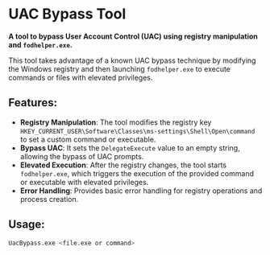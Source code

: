 # UAC Bypass Tool

**A tool to bypass User Account Control (UAC) using registry manipulation and `fodhelper.exe`.**

This tool takes advantage of a known UAC bypass technique by modifying the Windows registry and then launching `fodhelper.exe` to execute commands or files with elevated privileges.

## Features:
- **Registry Manipulation**: The tool modifies the registry key `HKEY_CURRENT_USER\Software\Classes\ms-settings\Shell\Open\command` to set a custom command or executable.
- **Bypass UAC**: It sets the `DelegateExecute` value to an empty string, allowing the bypass of UAC prompts.
- **Elevated Execution**: After the registry changes, the tool starts `fodhelper.exe`, which triggers the execution of the provided command or executable with elevated privileges.
- **Error Handling**: Provides basic error handling for registry operations and process creation.

## Usage:
```bash
UacBypass.exe <file.exe or command>
